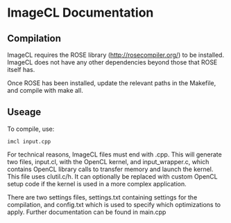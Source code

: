# ImageCL Documentation #

## Compilation ##

ImageCL requires the ROSE library (http://rosecompiler.org/) to be installed. ImageCL does not have any other dependencies beyond those that ROSE itself has.

Once ROSE has been installed, update the relevant paths in the Makefile, and compile with make all.

## Useage ##

To compile, use:

    imcl input.cpp
    
For technical reasons, ImageCL files must end with .cpp. This will generate two files, input.cl, with the OpenCL kernel, and input_wrapper.c, which contains OpenCL library calls to transfer memory and launch the kernel. This file uses clutil.c/h. It can optionally be replaced with custom OpenCL setup code if the kernel is used in a more complex application.

There are two settings files, settings.txt containing settings for the compilation, and config.txt which is used to specify which optimizations to apply. Further documentation can be found in main.cpp



